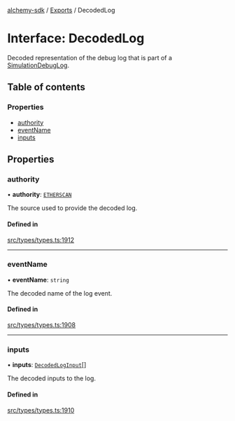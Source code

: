 [alchemy-sdk](../README.md) / [Exports](../modules.md) / DecodedLog

# Interface: DecodedLog

Decoded representation of the debug log that is part of a
[SimulationDebugLog](SimulationDebugLog.md).

## Table of contents

### Properties

- [authority](DecodedLog.md#authority)
- [eventName](DecodedLog.md#eventname)
- [inputs](DecodedLog.md#inputs)

## Properties

### authority

• **authority**: [`ETHERSCAN`](../enums/DecodingAuthority.md#etherscan)

The source used to provide the decoded log.

#### Defined in

[src/types/types.ts:1912](https://github.com/alchemyplatform/alchemy-sdk-js/blob/dc20ee4/src/types/types.ts#L1912)

___

### eventName

• **eventName**: `string`

The decoded name of the log event.

#### Defined in

[src/types/types.ts:1908](https://github.com/alchemyplatform/alchemy-sdk-js/blob/dc20ee4/src/types/types.ts#L1908)

___

### inputs

• **inputs**: [`DecodedLogInput`](DecodedLogInput.md)[]

The decoded inputs to the log.

#### Defined in

[src/types/types.ts:1910](https://github.com/alchemyplatform/alchemy-sdk-js/blob/dc20ee4/src/types/types.ts#L1910)
